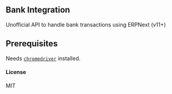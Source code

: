 ## Bank Integration

Unofficial API to handle bank transactions using ERPNext (v11+)

## Prerequisites

Needs [`chromedriver`](https://launchpad.net/ubuntu/bionic/+package/chromium-chromedriver) installed.

#### License

MIT
